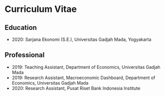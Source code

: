 # Curriculum Vitae

## Education
- 2020: Sarjana Ekonomi (S.E.), Universitas Gadjah Mada, Yogyakarta

## Professional
- 2019: Teaching Assistant, Department of Economics, Universitas Gadjah Mada
- 2019: Research Assistant, Macroeconomic Dashboard, Department of Economics, Universitas Gadjah Mada
- 2020: Research Assistant, Pusat Riset Bank Indonesia Institute
